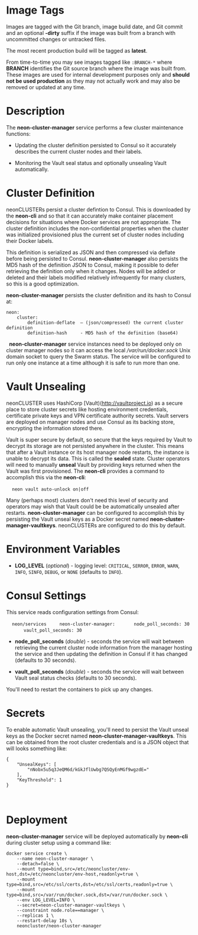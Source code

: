 # Image Tags

Images are tagged with the Git branch, image build date, and Git commit and an optional **-dirty** suffix if the image was built from a branch with uncommitted changes or untracked files.

The most recent production build will be tagged as **latest**.

From time-to-time you may see images tagged like `:BRANCH-*` where **BRANCH** identifies the Git source branch where the image was built from.  These images are used for internal development purposes only and **should not be used production** as they may not actually work and may also be removed or updated at any time.

# Description

The **neon-cluster-manager** service performs a few cluster maintenance functions:

* Updating the cluster definition persisted to Consul so it accurately describes the current cluster nodes and their labels.

* Monitoring the Vault seal status and optionally unsealing Vault automatically.

# Cluster Definition

neonCLUSTERs persist a cluster defintion to Consul.  This is downloaded by the **neon-cli** and so that it can accurately make container placement decisions for situations where Docker services are not appropriate.  The cluster definition includes the non-confidential properties when the cluster was initialized provisioned plus the current set of cluster nodes including their Docker labels.

This definition is serialized as JSON and then compressed via deflate before being persisted to Consul.  **neon-cluster-manager** also persists the MD5 hash of the definition JSON to Consul, making it possible to defer retrieving the definition only when it changes.  Nodes will be added or deleted and their labels modified relatively infrequently for many clusters, so this is a good optimization.

**neon-cluster-manager** persists the cluster definition and its hash to Consul at:
````
neon:
    cluster:
        definition-deflate  – (json/compressed) the current cluster definition
        definition-hash     - MD5 hash of the definition (base64)
````
&nbsp;
**neon-cluster-manager** service instances need to be deployed only on cluster manager nodes so it can access the local */var/run/docker.sock* Unix domain socket to query the Swarm status.  The service will be configured to run only one instance at a time although it is safe to run more than one.

# Vault Unsealing

neonCLUSTER uses HashiCorp [Vault)(http://vaultproject.io) as a secure place to store cluster secrets like hosting environment credentials, certificate private keys and VPN certificate authority secrets.  Vault servers are deployed on manager nodes and use Consul as its backing store, encrypting the information stored there.

Vault is super secure by default, so secure that the keys required by Vault to decrypt its storage are not persisted anywhere in the cluster.  This means that after a Vault instance or its host manager node restarts, the instance is unable to decrypt its data.  This is called the **sealed** state.  Cluster operators will need to manually **unseal** Vault by providing keys returned when the Vault was first provisioned.  The **neon-cli** provides a command to accomplish this via the **neon-cli**:

&nbsp;&nbsp;&nbsp;&nbsp;`neon vault auto-unlock on|off`

Many (perhaps most) clusters don't need this level of security and operators may wish that Vault could be be automatically unsealed after restarts.  **neon-cluster-manager** can be configured to accomplish this by persisting the Vault unseal keys as a Docker secret named **neon-cluster-manager-vaultkeys**.  neonCLUSTERs are configured to do this by default.

# Environment Variables

* **LOG_LEVEL** (*optional*) - logging level: `CRITICAL`, `SERROR`, `ERROR`, `WARN`, `INFO`, `SINFO`, `DEBUG`, or `NONE` (defaults to `INFO`).

# Consul Settings

This service reads configuration settings from Consul:

&nbsp;&nbsp;&nbsp;&nbsp;`neon/services`
&nbsp;&nbsp;&nbsp;&nbsp;&nbsp;&nbsp;&nbsp;&nbsp;`neon-cluster-manager:`
&nbsp;&nbsp;&nbsp;&nbsp;&nbsp;&nbsp;&nbsp;&nbsp;&nbsp;&nbsp;&nbsp;&nbsp;`node_poll_seconds: 30`
&nbsp;&nbsp;&nbsp;&nbsp;&nbsp;&nbsp;&nbsp;&nbsp;&nbsp;&nbsp;&nbsp;&nbsp;`vault_poll_seconds: 30`

* **node_poll_seconds** (*double*) - seconds the service will wait between retrieving the current cluster node information from the manager hosting the service and then updating the definition in Consul if it has changed (defaults to 30 seconds).

* **vault_poll_seconds** (*double*) - seconds the service will wait between Vault seal status checks (defaults to 30 seconds).

You'll need to restart the containers to pick up any changes.

# Secrets

To enable automatic Vault unsealing, you'll need to persist the Vault unseal keys as the Docker secret named **neon-cluster-manager-vaultkeys**.  This can be obtained from the root cluster credentials and is a JSON object that will looks something like:

````
{
    "UnsealKeys": [
        "nNobx5u5q3JeQM6d/kGkJflUwbg7QSQyEnMGf9wgzdE="
    ],
    "KeyThreshold": 1
}
````
&nbsp;

# Deployment

**neon-cluster-manager** service will be deployed automatically by **neon-cli** during cluster setup using a command like:

````
docker service create \
    --name neon-cluster-manager \
    --detach=false \
    --mount type=bind,src=/etc/neoncluster/env-host,dst=/etc/neoncluster/env-host,readonly=true \
    --mount type=bind,src=/etc/ssl/certs,dst=/etc/ssl/certs,readonly=true \
    --mount type=bind,src=/var/run/docker.sock,dst=/var/run/docker.sock \
    --env LOG_LEVEL=INFO \
    --secret=neon-cluster-manager-vaultkeys \
    --constraint node.role==manager \
    --replicas 1 \
    --restart-delay 10s \
    neoncluster/neon-cluster-manager
````

